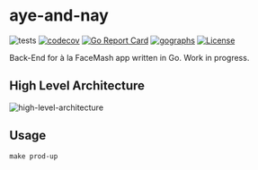 # aye-and-nay

![tests](https://github.com/zitryss/aye-and-nay/workflows/tests/badge.svg)
[![codecov](https://codecov.io/gh/zitryss/aye-and-nay/branch/master/graph/badge.svg)](https://codecov.io/gh/zitryss/aye-and-nay)
[![Go Report Card](https://goreportcard.com/badge/github.com/zitryss/aye-and-nay)](https://goreportcard.com/report/github.com/zitryss/aye-and-nay)
[![gographs](https://gographs.io/badge.svg)](https://gographs.io/repo/github.com/zitryss/aye-and-nay?cluster=true)
[![License](https://img.shields.io/badge/license-Unlicense-green.svg)](http://unlicense.org/)

Back-End for à la FaceMash app written in Go. Work in progress.


## High Level Architecture

![high-level-architecture](https://user-images.githubusercontent.com/2380748/95228324-7a02f080-07ff-11eb-8a68-62eb1eeb60d4.png)


## Usage

```
make prod-up
```
